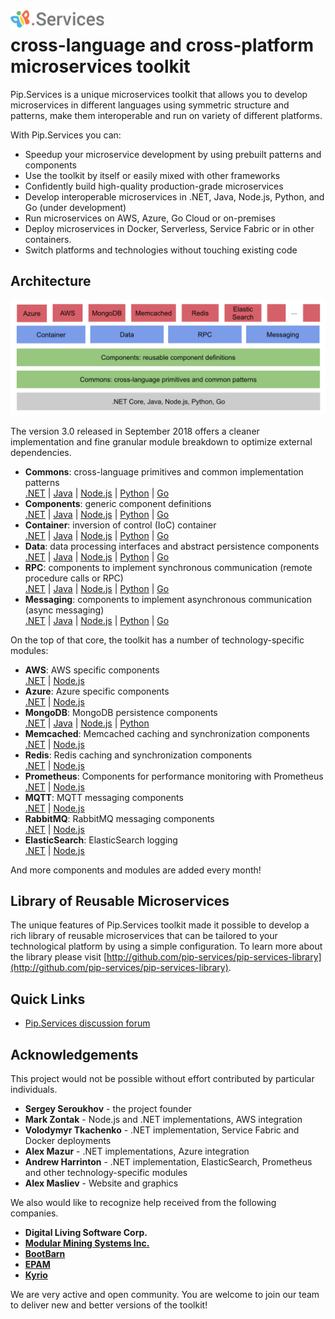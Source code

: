 # <img src="https://github.com/pip-services/pip-services/blob/master/design/Logo.png" alt="Pip.Services Logo" style="max-width:30%"> <br/> cross-language and cross-platform microservices toolkit

Pip.Services is a unique microservices toolkit that allows you to develop microservices
in different languages using symmetric structure and patterns, make them interoperable
and run on variety of different platforms.

With Pip.Services you can:
- Speedup your microservice development by using prebuilt patterns and components
- Use the toolkit by itself or easily mixed with other frameworks
- Confidently build high-quality production-grade microservices
- Develop interoperable microservices in .NET, Java, Node.js, Python, and Go (under development)
- Run microservices on AWS, Azure, Go Cloud or on-premises
- Deploy microservices in Docker, Serverless, Service Fabric or in other containers.
- Switch platforms and technologies without touching existing code

<!--
To unleash that potential, microservices developed using Pip.Services toolkit often employ componentized design:

<p align="center">
  <img alt="Microservice Design" src="design/MicroserviceDesign.png">
</p>
-->

## Architecture

<p align="center">
  <img alt="Toolkit Architecture" src="design/ToolkitArchitecture.png">
</p>

The version 3.0 released in September 2018 offers a cleaner implementation and fine granular 
module breakdown to optimize external dependencies.

- **Commons**: cross-language primitives and common implementation patterns
  <br/>
  [.NET](http://github.com/pip-services-dotnet/pip-services-commons-dotnet) | 
  [Java](http://github.com/pip-services-java/pip-services-commons-java) | 
  [Node.js](http://github.com/pip-services-node/pip-services-commons-node) | 
  [Python](http://github.com/pip-services-python/pip-services-commons-python) | 
  [Go](http://github.com/pip-services-go/pip-services-commons-go)
- **Components**: generic component definitions
  <br/>
  [.NET](http://github.com/pip-services-dotnet/pip-services-components-dotnet) | 
  [Java](http://github.com/pip-services-java/pip-services-components-java) | 
  [Node.js](http://github.com/pip-services-node/pip-services-components-node) | 
  [Python](http://github.com/pip-services-python/pip-services-components-python) | 
  [Go](http://github.com/pip-services-go/pip-services-components-go)
- **Container**: inversion of control (IoC) container
  <br/>
  [.NET](http://github.com/pip-services-dotnet/pip-services-container-dotnet) | 
  [Java](http://github.com/pip-services-java/pip-services-container-java) | 
  [Node.js](http://github.com/pip-services-node/pip-services-container-node) | 
  [Python](http://github.com/pip-services-python/pip-services-container-python) | 
  [Go](http://github.com/pip-services-go/pip-services-container-go)
- **Data**: data processing interfaces and abstract persistence components
  <br/>
  [.NET](http://github.com/pip-services-dotnet/pip-services-data-dotnet) | 
  [Java](http://github.com/pip-services-java/pip-services-data-java) | 
  [Node.js](http://github.com/pip-services-node/pip-services-data-node) | 
  [Python](http://github.com/pip-services-python/pip-services-data-python) | 
  [Go](http://github.com/pip-services-go/pip-services-data-go)
- **RPC**: components to implement synchronous communication (remote procedure calls or RPC)
  <br/>
  [.NET](http://github.com/pip-services-dotnet/pip-services-rpc-dotnet) | 
  [Java](http://github.com/pip-services-java/pip-services-rpc-java) | 
  [Node.js](http://github.com/pip-services-node/pip-services-rpc-node) | 
  [Python](http://github.com/pip-services-python/pip-services-rpc-python) | 
  [Go](http://github.com/pip-services-go/pip-services-rpc-go)
- **Messaging**: components to implement asynchronous communication (async messaging)
  <br/>
  [.NET](http://github.com/pip-services-dotnet/pip-services-messaging-dotnet) | 
  [Java](http://github.com/pip-services-java/pip-services-messaging-java) | 
  [Node.js](http://github.com/pip-services-node/pip-services-messaging-node) | 
  [Python](http://github.com/pip-services-python/pip-services-messaging-python) | 
  [Go](http://github.com/pip-services-go/pip-services-messaging-go)

On the top of that core, the toolkit has a number of technology-specific modules:
- **AWS**: AWS specific components
  <br/>
  [.NET](http://github.com/pip-services-dotnet/pip-services-aws-dotnet) | 
  [Node.js](http://github.com/pip-services-node/pip-services-aws-node)
- **Azure**: Azure specific components
  <br/>
  [.NET](http://github.com/pip-services-dotnet/pip-services-azure-dotnet) | 
  [Node.js](http://github.com/pip-services-node/pip-services-azure-node)
- **MongoDB**: MongoDB persistence components
  <br/>
  [.NET](http://github.com/pip-services-dotnet/pip-services-mongodb-dotnet) | 
  [Java](http://github.com/pip-services-java/pip-services-mongodb-java) | 
  [Node.js](http://github.com/pip-services-node/pip-services-mongodb-node) | 
  [Python](http://github.com/pip-services-python/pip-services-mongodb-python)
- **Memcached**: Memcached caching and synchronization components
  <br/>
  [.NET](http://github.com/pip-services-dotnet/pip-services-memcached-dotnet) | 
  [Node.js](http://github.com/pip-services-node/pip-services-memcached-node)
- **Redis**: Redis caching and synchronization components
  <br/>
  [.NET](http://github.com/pip-services-dotnet/pip-services-redis-dotnet) | 
  [Node.js](http://github.com/pip-services-node/pip-services-redis-node)
- **Prometheus**: Components for performance monitoring with Prometheus
  <br/>
  [.NET](http://github.com/pip-services-dotnet/pip-services-prometheus-dotnet) | 
  [Node.js](http://github.com/pip-services-node/pip-services-prometheus-node)
- **MQTT**: MQTT messaging components
  <br/>
  [.NET](http://github.com/pip-services-dotnet/pip-services-mqtt-dotnet) | 
  [Node.js](http://github.com/pip-services-node/pip-services-mqtt-node)
- **RabbitMQ**: RabbitMQ messaging components
  <br/>
  [.NET](http://github.com/pip-services-dotnet/pip-services-rabbitmq-dotnet) | 
  [Node.js](http://github.com/pip-services-node/pip-services-rabbitmq-node)
- **ElasticSearch**: ElasticSearch logging
  <br/>
  [.NET](http://github.com/pip-services-dotnet/pip-services-elasticsearch-dotnet) | 
  [Node.js](http://github.com/pip-services-node/pip-services-elasticsearch-node)

And more components and modules are added every month!

## Library of Reusable Microservices

The unique features of Pip.Services toolkit made it possible to develop a rich library of reusable microservices
that can be tailored to your technological platform by using a simple configuration.
To learn more about the library please visit [http://github.com/pip-services/pip-services-library](http://github.com/pip-services/pip-services-library).

## Quick Links

- [Pip.Services discussion forum](https://groups.google.com/forum/#!forum/pip-services)

## Acknowledgements

This project would not be possible without effort contributed by particular individuals.

- **Sergey Seroukhov** - the project founder
- **Mark Zontak** - Node.js and .NET implementations, AWS integration
- **Volodymyr Tkachenko** - .NET implementation, Service Fabric and Docker deployments
- **Alex Mazur** - .NET implementations, Azure integration
- **Andrew Harrinton** - .NET implementation, ElasticSearch, Prometheus and other technology-specific modules
- **Alex Masliev** - Website and graphics

We also would like to recognize help received from the following companies.

- **Digital Living Software Corp.**
- [**Modular Mining Systems Inc.**](http://www.mmsi.com)
- [**BootBarn**](http://www.bootbarn.com)
- [**EPAM**](http://www.epam.com)
- [**Kyrio**](http://www.kyrio.com)

We are very active and open community. You are welcome to join our team
to deliver new and better versions of the toolkit!